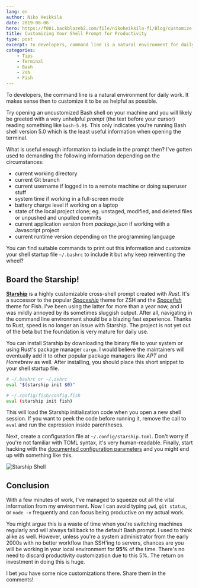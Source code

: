```yaml
---
lang: en
author: Niko Heikkilä
date: 2019-08-06
hero: https://f001.backblazeb2.com/file/nikoheikkila-fi/Blog/customize-your-shell-prompt-for-productivity.png
title: Customizing Your Shell Prompt for Productivity
type: post
excerpt: To developers, command line is a natural environment for daily work. It makes sense then to customize it to be as helpful as possible.
categories:
    - Tips
    - Terminal
    - Bash
    - Zsh
    - Fish
---
```


To developers, the command line is a natural environment for daily work. It makes sense then to customize it to be as helpful as possible.

Try opening an uncustomized Bash shell on your machine and you will likely be greeted with a very unhelpful _prompt_ (the text before your cursor) reading something like `bash-5.0$`. This only indicates you're running Bash shell version 5.0 which is the least useful information when opening the terminal.

What is useful enough information to include in the prompt then? I've gotten used to demanding the following information depending on the circumstances:

-   current working directory
-   current Git branch
-   current username if logged in to a remote machine or doing superuser stuff
-   system time if working in a full-screen mode
-   battery charge level if working on a laptop
-   state of the local project clone; eg. unstaged, modified, and deleted files or unpushed and unpulled commits
-   current application version from _package.json_ if working with a Javascript project
-   current runtime version depending on the programming language

You can find suitable commands to print out this information and customize your shell startup file `~/.bashrc` to include it but why keep reinventing the wheel?

## Board the Starship!

[**Starship**][starship] is a highly customizable cross-shell prompt created with _Rust_. It's a successor to the popular [_Spaceship_][spaceship] theme for ZSH and the [_Spacefish_][spacefish] theme for Fish. I've been using the latter for more than a year now, and I was mildly annoyed by its sometimes sluggish output. After all, navigating in the command line environment should be a blazing fast experience. Thanks to Rust, speed is no longer an issue with Starship. The project is not yet out of the beta but the foundation is very mature for daily use.

You can install Starship by downloading the binary file to your system or using Rust's package manager `cargo`. I would believe the maintainers will eventually add it to other popular package managers like _APT_ and _Homebrew_ as well. After installing, you should place this short snippet to your shell startup file.

```bash
# ~/.bashrc or ~/.zshrc
eval "$(starship init $0)"

# ~/.config/fish/config.fish
eval (starship init fish)
```

This will load the Starship initialization code when you open a new shell session. If you want to peek the code before running it, remove the call to `eval` and run the expression inside parentheses.

Next, create a configuration file at `~/.config/starship.toml`. Don't worry if you're not familiar with TOML syntax, it's very human-readable. Finally, start hacking with the [documented configuration parameters][conf] and you might end up with something like this.

![Starship Shell](https://f001.backblazeb2.com/file/nikoheikkila-fi/Blog/starship.png)

## Conclusion

With a few minutes of work, I've managed to squeeze out all the vital information from my environment. Now I can avoid typing `pwd`, `git status`, or `node -v` frequently and can focus being productive on my actual work.

You might argue this is a waste of time when you're switching machines regularly and will always fall back to the default Bash prompt. I used to think alike as well. However, unless you're a system administrator from the early 2000s with no better workflow than SSH'ing to servers, chances are you will be working in your local environment for **95%** of the time. There's no need to discard productivity customization due to this 5%. The return on investment in doing this is huge.

I bet _you_ have some nice customizations there. Share them in the comments!

[spaceship]: https://denysdovhan.com/spaceship-prompt/
[spacefish]: https://spacefish.matchai.me/
[starship]: https://starship.rs/
[conf]: https://starship.rs/config/
